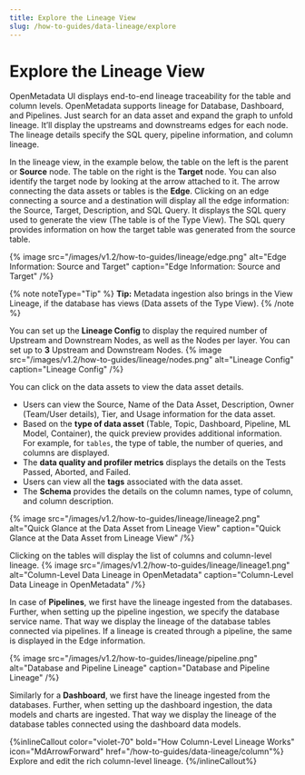 ```yaml
---
title: Explore the Lineage View
slug: /how-to-guides/data-lineage/explore
---
```


# Explore the Lineage View

OpenMetadata UI displays end-to-end lineage traceability for the table and column levels. OpenMetadata supports lineage for Database, Dashboard, and Pipelines. Just search for an data asset and expand the graph to unfold lineage. It’ll display the upstreams and downstreams edges for each node. The lineage details specify the SQL query, pipeline information, and column lineage.

In the lineage view, in the example below, the table on the left is the parent or **Source** node. The table on the right is the **Target** node. You can also identify the target node by looking at the arrow attached to it. The arrow connecting the data assets or tables is the **Edge**. Clicking on an edge connecting a source and a destination will display all the edge information: the Source, Target, Description, and SQL Query. It displays the SQL query used to generate the view (The table is of the Type View). The SQL query provides information on how the target table was generated from the source table.

{% image
src="/images/v1.2/how-to-guides/lineage/edge.png"
alt="Edge Information: Source and Target"
caption="Edge Information: Source and Target"
/%}

{% note noteType="Tip" %} **Tip:** Metadata ingestion also brings in the View Lineage, if the database has views (Data assets of the Type View). {% /note %}

You can set up the **Lineage Config** to display the required number of Upstream and Downstream Nodes, as well as the Nodes per layer. You can set up to **3** Upstream and Downstream Nodes.
{% image
src="/images/v1.2/how-to-guides/lineage/nodes.png"
alt="Lineage Config"
caption="Lineage Config"
/%}

You can click on the data assets to view the data asset details. 
- Users can view the Source, Name of the Data Asset, Description, Owner (Team/User details), Tier, and Usage information for the data asset. 
- Based on the **type of data asset** (Table, Topic, Dashboard, Pipeline, ML Model, Container), the quick preview provides additional information. For example, for `tables`, the type of table, the number of queries, and columns are displayed. 
- The **data quality and profiler metrics** displays the details on the Tests Passed, Aborted, and Failed. 
- Users can view all the **tags** associated with the data asset.
- The **Schema** provides the details on the column names, type of column, and column description.

{% image
src="/images/v1.2/how-to-guides/lineage/lineage2.png"
alt="Quick Glance at the Data Asset from Lineage View"
caption="Quick Glance at the Data Asset from Lineage View"
/%}

Clicking on the tables will display the list of columns and column-level lineage.
{% image
src="/images/v1.2/how-to-guides/lineage/lineage1.png"
alt="Column-Level Data Lineage in OpenMetadata"
caption="Column-Level Data Lineage in OpenMetadata"
/%}

In case of **Pipelines**, we first have the lineage ingested from the databases. Further, when setting up the pipeline ingestion, we specify the database service name. That way we display the lineage of the database tables connected via pipelines. If a lineage is created through a pipeline, the same is displayed in the Edge information.

{% image
src="/images/v1.2/how-to-guides/lineage/pipeline.png"
alt="Database and Pipeline Lineage"
caption="Database and Pipeline Lineage"
/%} 

Similarly for a **Dashboard**, we first have the lineage ingested from the databases. Further, when setting up the dashboard ingestion, the data models and charts are ingested. That way we display the lineage of the database tables connected using the dashboard data models.

{%inlineCallout
  color="violet-70"
  bold="How Column-Level Lineage Works"
  icon="MdArrowForward"
  href="/how-to-guides/data-lineage/column"%}
  Explore and edit the rich column-level lineage.
{%/inlineCallout%}